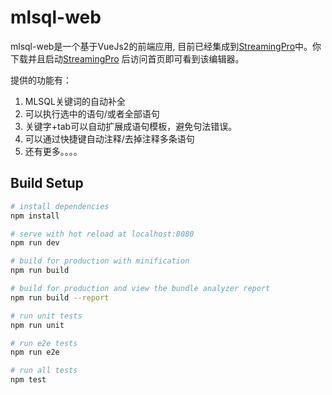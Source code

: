 # mlsql-web

mlsql-web是一个基于VueJs2的前端应用,
目前已经集成到[StreamingPro](https://github.com/allwefantasy/streamingpro)中。你下载并且启动[StreamingPro](https://github.com/allwefantasy/streamingpro)
后访问首页即可看到该编辑器。

提供的功能有：

1. MLSQL关键词的自动补全
2. 可以执行选中的语句/或者全部语句
3. 关键字+tab可以自动扩展成语句模板，避免句法错误。
4. 可以通过快捷键自动注释/去掉注释多条语句
5. 还有更多。。。。

## Build Setup

``` bash
# install dependencies
npm install

# serve with hot reload at localhost:8080
npm run dev

# build for production with minification
npm run build

# build for production and view the bundle analyzer report
npm run build --report

# run unit tests
npm run unit

# run e2e tests
npm run e2e

# run all tests
npm test
```
